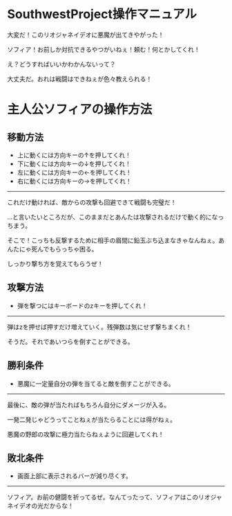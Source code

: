 # SouthwestProject操作マニュアル


大変だ！このリオジャネイデオに悪魔が出てきやがった！

ソフィア！お前しか対抗できるやつがいねぇ！頼む！何とかしてくれ！

え？どうすればいいかわかんないって？

大丈夫だ。おれは戦闘はできねぇが色々教えられる！

# 主人公ソフィアの操作方法

## 移動方法

- 上に動くには方向キーの↑を押してくれ！
- 下に動くには方向キーの↓を押してくれ！
- 左に動くには方向キーの←を押してくれ！
- 右に動くには方向キーの→を押してくれ！

---

これだけ動ければ、敵からの攻撃も回避できて戦闘も完璧だ！

...と言いたいところだが、このままだとあんたは攻撃されるだけで動く的になっちまう。

そこで！こっちも反撃するために相手の眉間に鉛玉ぶち込まなきゃなんねぇ。あんたにゃ死んでもらっちゃ困る。

しっかり撃ち方を覚えてもらうぜ！


## 攻撃方法

- 弾を撃つにはキーボードのzキーを押してくれ！

---

弾はzを押せば押すだけ増えていく。残弾数は気にせず撃ちまくれ！

そうだ。それであいつらを倒すことができる。


## 勝利条件

- 悪魔に一定量自分の弾を当てると敵を倒すことができる。

---

最後に、敵の弾が当たればもちろん自分にダメージが入る。

一発二発じゃどうってことねぇが当たらることには得がねぇ。

悪魔の野郎の攻撃に極力当たらねぇように回避してくれ！


## 敗北条件

- 画面上部に表示されるバーが減り尽くす。

---

ソフィア。お前の健闘を祈ってるぜ。なんてったって、ソフィアはこのリオジャネイデオの光だからな！

